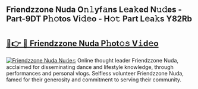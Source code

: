 ## Friendzzone Nuda O𝚗𝚕yf𝚊ns L𝚎a𝚔ed N𝚞𝚍es - Part-9DT P𝚑𝚘tos Vi𝚍𝚎o - H𝚘𝚝 Part L𝚎a𝚔s Y82Rb

# <h2><a href="http://kfe14v.oniu.top/?m=Friendzzone+Nuda">🔗👉 🔴 Friendzzone Nuda P𝚑ot𝚘𝚜 V𝚒d𝚎o</a></h2>

[![Friendzzone Nuda Nu𝚍e𝚜](https://i.imgur.com/0qMVB7G.gif)](http://kfe14v.oniu.top/?m=Friendzzone+Nuda)
Online thought leader Friendzzone Nuda, acclaimed for disseminating dance and lifestyle knowledge, through performances and personal vlogs. Selfless volunteer Friendzzone Nuda, famed for their generosity and commitment to serving their community.  
